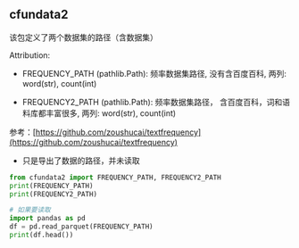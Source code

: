 
## cfundata2 

该包定义了两个数据集的路径（含数据集）

Attribution:

   - FREQUENCY_PATH (pathlib.Path): 频率数据集路径, 没有含百度百科, 两列: word(str), count(int)
   
   - FREQUENCY2_PATH (pathlib.Path): 频率数据集路径， 含百度百科，词和语料库都丰富很多, 两列: word(str), count(int)

参考：[https://github.com/zoushucai/textfrequency](https://github.com/zoushucai/textfrequency)


- 只是导出了数据的路径，并未读取

```python
from cfundata2 import FREQUENCY_PATH, FREQUENCY2_PATH
print(FREQUENCY_PATH) 
print(FREQUENCY2_PATH)

# 如果要读取
import pandas as pd
df = pd.read_parquet(FREQUENCY_PATH)
print(df.head())
```
